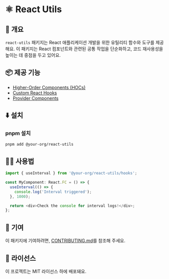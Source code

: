 # ⚛️ React Utils

## 📖 개요

`react-utils` 패키지는 React 애플리케이션 개발을 위한 유틸리티 함수와 도구를 제공해요. 이 패키지는 React 컴포넌트와 관련된 공통 작업을 단순화하고, 코드 재사용성을 높이는 데 중점을 두고 있어요.

## 📦 제공 기능

- [Higher-Order Components (HOCs)](src/hocs)
- [Custom React Hooks](src/hooks)
- [Provider Components](src/providers)

## ⬇️ 설치

### pnpm 설치

```bash
pnpm add @your-org/react-utils
```

## 🧑‍💻 사용법

```typescript
import { useInterval } from '@your-org/react-utils/hooks';

const MyComponent: React.FC = () => {
  useInterval(() => {
    console.log('Interval triggered');
  }, 1000);

  return <div>Check the console for interval logs!</div>;
};
```

## 🤝 기여

이 패키지에 기여하려면, [CONTRIBUTING.md](../CONTRIBUTING.md)를 참조해 주세요.

## 📜 라이선스

이 프로젝트는 MIT 라이선스 하에 배포돼요.
